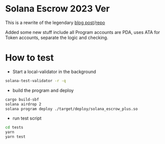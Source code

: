 # Solana Escrow 2023 Ver

This is a rewrite of the legendary [blog post](https://paulx.dev/blog/2021/01/14/programming-on-solana-an-introduction/#edits-and-acknowledgements)/[repo](https://github.com/paul-schaaf/solana-escrow)

Added some new stuff include all Program accounts are PDA, uses ATA for Token accounts, separate the logic and checking.

# How to test

- Start a local-validator in the background

```bash
solana-test-validator -r -q
```

- build the program and deploy

```bash
cargo build-sbf
solana airdrop 2
solana program deploy ./target/deploy/solana_escrow_plus.so
```

- run test script

```bash
cd tests
yarn
yarn test
```
